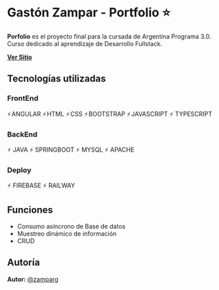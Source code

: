 # Gastón Zampar - Portfolio ⭐
**Porfolio** es el proyecto final para la cursada de Argentina Programa 3.0. Curso dedicado al aprendizaje de Desarrollo Fullstack.

[**Ver Sitio**](https://portfolio-ap-zampar.web.app/)

## Tecnologías utilizadas

### FrontEnd
⚡ ANGULAR ⚡ HTML ⚡ CSS ⚡ BOOTSTRAP ⚡ JAVASCRIPT ⚡ TYPESCRIPT

### BackEnd
⚡ JAVA ⚡ SPRINGBOOT ⚡ MYSQL ⚡ APACHE

### Deploy
⚡ FIREBASE ⚡ RAILWAY

## Funciones

- Consumo asíncrono de Base de datos
- Muestreo dinámico de información
- CRUD

<!-- ## Screenshots
### Index
![App Screenshot](https://res.cloudinary.com/zamparg/image/upload/v1681913412/Screens/AEscreen1_if1z9a.png)

### Index Mobile
![App Screenshot](https://res.cloudinary.com/zamparg/image/upload/v1681913411/Screens/AEscreen2_zeyosc.png)

### Página de detalles
![App Screenshot](https://res.cloudinary.com/zamparg/image/upload/v1681913412/Screens/AEscreen3_uw2hyk.png)

### Carrito
![App Screenshot](https://res.cloudinary.com/zamparg/image/upload/v1681913411/Screens/AEscreen4_zvdzl7.png) -->

## Autoría

**Autor:** [@zamparg](https://www.github.com/zamparg)